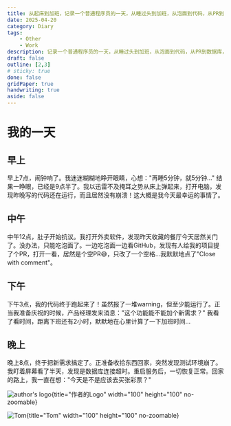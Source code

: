 ```yaml
---
title: 从起床到加班，记录一个普通程序员的一天，从睡过头到加班，从泡面到代码，从PR到数据库，充满惊喜与挑战的日常。
date: 2025-04-20
category: Diary
tags: 
    - Other
    - Work
description: 记录一个普通程序员的一天，从睡过头到加班，从泡面到代码，从PR到数据库，充满惊喜与挑战的日常。
draft: false
outline: [2,3]
# sticky: true
done: false
gridPaper: true
handwriting: true
aside: false
---
```


# 我的一天

## 早上
早上7点，闹钟响了。我迷迷糊糊地睁开眼睛，心想："再睡5分钟，就5分钟..." 结果一睁眼，已经是9点半了。我以迅雷不及掩耳之势从床上弹起来，打开电脑，发现昨晚写的代码还在运行，而且居然没有崩溃！这大概是我今天最幸运的事情了。

## 中午
中午12点，肚子开始抗议。我打开外卖软件，发现昨天收藏的餐厅今天居然关门了。没办法，只能吃泡面了。一边吃泡面一边看GitHub，发现有人给我的项目提了个PR，打开一看，居然是个空PR😅，只改了一个空格...我默默地点了"Close with comment"。
## 下午
下午3点，我的代码终于跑起来了！虽然报了一堆warning，但至少能运行了。正当我准备庆祝的时候，产品经理发来消息："这个功能能不能加个新需求？" 我看了看时间，距离下班还有2小时，默默地在心里计算了一下加班时间...

## 晚上
晚上8点，终于把新需求搞定了。正准备收拾东西回家，突然发现测试环境崩了。我盯着屏幕看了半天，发现是数据库连接超时。重启服务后，一切恢复正常。回家的路上，我一直在想："今天是不是应该去买张彩票？"



![author's logo](https://image.yumeng.icu/images/logo.png){title="作者的Logo" width="100" height="100" no-zoomable}

![Tom](https://image.yumeng.icu/images/tom.jpg){title="Tom" width="100" height="100" no-zoomable}